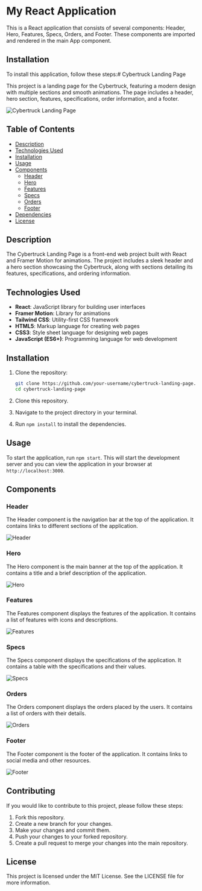 # My React Application

This is a React application that consists of several components: Header, Hero, Features, Specs, Orders, and Footer. These components are imported and rendered in the main App component.

## Installation

To install this application, follow these steps:# Cybertruck Landing Page

This project is a landing page for the Cybertruck, featuring a modern design with multiple sections and smooth animations. The page includes a header, hero section, features, specifications, order information, and a footer.

![Cybertruck Landing Page](./screenshot.png)

## Table of Contents

- [Description](#description)
- [Technologies Used](#technologies-used)
- [Installation](#installation)
- [Usage](#usage)
- [Components](#components)
  - [Header](#header)
  - [Hero](#hero)
  - [Features](#features)
  - [Specs](#specs)
  - [Orders](#orders)
  - [Footer](#footer)
- [Dependencies](#dependencies)
- [License](#license)

## Description

The Cybertruck Landing Page is a front-end web project built with React and Framer Motion for animations. The project includes a sleek header and a hero section showcasing the Cybertruck, along with sections detailing its features, specifications, and ordering information.

## Technologies Used

- **React**: JavaScript library for building user interfaces
- **Framer Motion**: Library for animations
- **Tailwind CSS**: Utility-first CSS framework
- **HTML5**: Markup language for creating web pages
- **CSS3**: Style sheet language for designing web pages
- **JavaScript (ES6+)**: Programming language for web development

## Installation

1. Clone the repository:

   ```bash
   git clone https://github.com/your-username/cybertruck-landing-page.git
   cd cybertruck-landing-page


1. Clone this repository.
2. Navigate to the project directory in your terminal.
3. Run `npm install` to install the dependencies.

## Usage

To start the application, run `npm start`. This will start the development server and you can view the application in your browser at `http://localhost:3000`.

## Components

### Header

The Header component is the navigation bar at the top of the application. It contains links to different sections of the application.

![Header](https://example.com/header.png)

### Hero

The Hero component is the main banner at the top of the application. It contains a title and a brief description of the application.

![Hero](https://example.com/hero.png)

### Features

The Features component displays the features of the application. It contains a list of features with icons and descriptions.

![Features](https://example.com/features.png)

### Specs

The Specs component displays the specifications of the application. It contains a table with the specifications and their values.

![Specs](https://example.com/specs.png)

### Orders

The Orders component displays the orders placed by the users. It contains a list of orders with their details.

![Orders](https://example.com/orders.png)

### Footer

The Footer component is the footer of the application. It contains links to social media and other resources.

![Footer](https://example.com/footer.png)

## Contributing

If you would like to contribute to this project, please follow these steps:

1. Fork this repository.
2. Create a new branch for your changes.
3. Make your changes and commit them.
4. Push your changes to your forked repository.
5. Create a pull request to merge your changes into the main repository.

## License

This project is licensed under the MIT License. See the LICENSE file for more information.
